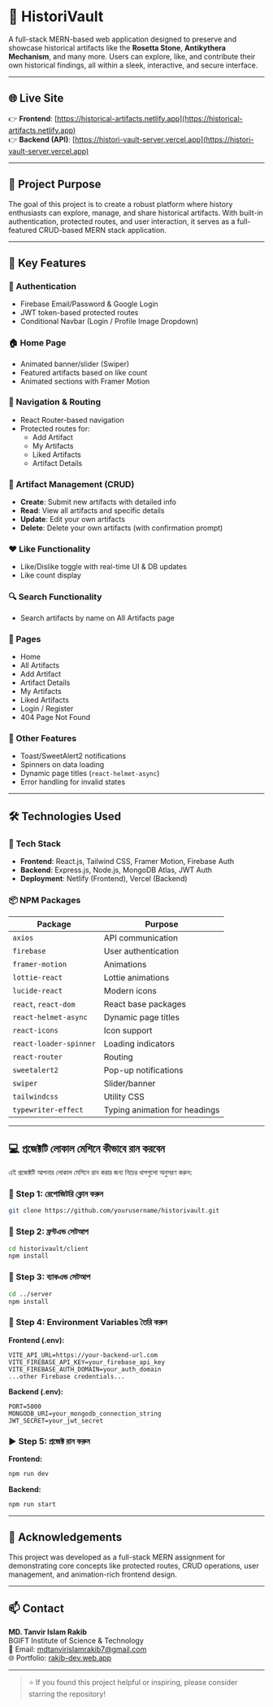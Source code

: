 
# 🏺 HistoriVault

A full-stack MERN-based web application designed to preserve and showcase historical artifacts like the **Rosetta Stone**, **Antikythera Mechanism**, and many more. Users can explore, like, and contribute their own historical findings, all within a sleek, interactive, and secure interface.

---

## 🌐 Live Site

👉 **Frontend**: [https://historical-artifacts.netlify.app](https://historical-artifacts.netlify.app)  
👉 **Backend (API)**: [https://histori-vault-server.vercel.app](https://histori-vault-server.vercel.app)

---

## 🎯 Project Purpose

The goal of this project is to create a robust platform where history enthusiasts can explore, manage, and share historical artifacts. With built-in authentication, protected routes, and user interaction, it serves as a full-featured CRUD-based MERN stack application.

---

## 🚀 Key Features

### 🔐 Authentication
- Firebase Email/Password & Google Login
- JWT token-based protected routes
- Conditional Navbar (Login / Profile Image Dropdown)

### 🏠 Home Page
- Animated banner/slider (Swiper)
- Featured artifacts based on like count
- Animated sections with Framer Motion

### 🧭 Navigation & Routing
- React Router-based navigation
- Protected routes for:
  - Add Artifact
  - My Artifacts
  - Liked Artifacts
  - Artifact Details

### 📃 Artifact Management (CRUD)
- **Create**: Submit new artifacts with detailed info
- **Read**: View all artifacts and specific details
- **Update**: Edit your own artifacts
- **Delete**: Delete your own artifacts (with confirmation prompt)

### ❤️ Like Functionality
- Like/Dislike toggle with real-time UI & DB updates
- Like count display

### 🔍 Search Functionality
- Search artifacts by name on All Artifacts page

### 📂 Pages
- Home
- All Artifacts
- Add Artifact
- Artifact Details
- My Artifacts
- Liked Artifacts
- Login / Register
- 404 Page Not Found

### 🧠 Other Features
- Toast/SweetAlert2 notifications
- Spinners on data loading
- Dynamic page titles (`react-helmet-async`)
- Error handling for invalid states

---

## 🛠 Technologies Used

### 🔧 Tech Stack
- **Frontend**: React.js, Tailwind CSS, Framer Motion, Firebase Auth
- **Backend**: Express.js, Node.js, MongoDB Atlas, JWT Auth
- **Deployment**: Netlify (Frontend), Vercel (Backend)

### 📦 NPM Packages

| Package                | Purpose                          |
|------------------------|----------------------------------|
| `axios`                | API communication                |
| `firebase`             | User authentication              |
| `framer-motion`        | Animations                       |
| `lottie-react`         | Lottie animations                |
| `lucide-react`         | Modern icons                     |
| `react`, `react-dom`   | React base packages              |
| `react-helmet-async`   | Dynamic page titles              |
| `react-icons`          | Icon support                     |
| `react-loader-spinner` | Loading indicators               |
| `react-router`         | Routing                          |
| `sweetalert2`          | Pop-up notifications             |
| `swiper`               | Slider/banner                    |
| `tailwindcss`          | Utility CSS                      |
| `typewriter-effect`    | Typing animation for headings    |

---

## 💻 প্রজেক্টটি লোকাল মেশিনে কীভাবে রান করবেন

এই প্রজেক্টটি আপনার লোকাল মেশিনে রান করার জন্য নিচের ধাপগুলো অনুসরণ করুন:

### 🔽 Step 1: রেপোজিটরি ক্লোন করুন

```bash
git clone https://github.com/yourusername/historivault.git
```

### 📂 Step 2: ফ্রন্টএন্ড সেটআপ

```bash
cd historivault/client
npm install
```

### 🧪 Step 3: ব্যাকএন্ড সেটআপ

```bash
cd ../server
npm install
```

### 🔐 Step 4: Environment Variables তৈরি করুন

**Frontend (.env):**
```
VITE_API_URL=https://your-backend-url.com
VITE_FIREBASE_API_KEY=your_firebase_api_key
VITE_FIREBASE_AUTH_DOMAIN=your_auth_domain
...other Firebase credentials...
```

**Backend (.env):**
```
PORT=5000
MONGODB_URI=your_mongodb_connection_string
JWT_SECRET=your_jwt_secret
```

### ▶️ Step 5: প্রজেক্ট রান করুন

**Frontend:**
```bash
npm run dev
```

**Backend:**
```bash
npm run start
```

---

## 🙌 Acknowledgements

This project was developed as a full-stack MERN assignment for demonstrating core concepts like protected routes, CRUD operations, user management, and animation-rich frontend design.

---

## 📫 Contact

**MD. Tanvir Islam Rakib**  
BGIFT Institute of Science & Technology  
📧 Email: mdtanvirislamrakib7@gmail.com  
🌐 Portfolio: [rakib-dev.web.app](https://rakib-dev.web.app)

---

> ⭐ If you found this project helpful or inspiring, please consider starring the repository!
